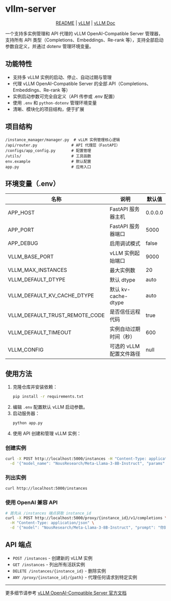 # vllm-server

<p align="center">
  <a href="./README.md">README</a> |
  <a href="https://github.com/vllm-project/vllm">vLLM</a> |
  <a href="https://docs.vllm.ai/en/latest/index.html">vLLM Doc</a>
</p>

一个支持多实例管理和 API 代理的 vLLM OpenAI-Compatible Server 管理器，支持所有 API 类型（Completions、Embeddings、Re-rank 等），支持全部启动参数自定义，并通过 dotenv 管理环境变量。

## 功能特性
- 支持多 vLLM 实例的启动、停止、自动过期与管理
- 代理 vLLM OpenAI-Compatible Server 的全部 API（Completions、Embeddings、Re-rank 等）
- 实例启动参数可完全自定义（API 传参或 .env 配置）
- 使用 `.env` 和 `python-dotenv` 管理环境变量
- 清晰、模块化的项目结构，便于扩展

## 项目结构
```
/instance_manager/manager.py  # vLLM 实例管理核心逻辑
/api/router.py               # API 代理层（FastAPI）
/configs/app_config.py       # 配置管理
/utils/                      # 工具函数
env.example                  # 默认配置
app.py                       # 应用入口
```

## 环境变量（.env）
| 名称                        | 说明                        | 默认值    |
|-----------------------------|-----------------------------|-----------|
| APP_HOST                    | FastAPI 服务器主机          | 0.0.0.0   |
| APP_PORT                    | FastAPI 服务器端口          | 5000      |
| APP_DEBUG                   | 启用调试模式                | false     |
| VLLM_BASE_PORT              | vLLM 实例起始端口           | 9000      |
| VLLM_MAX_INSTANCES          | 最大实例数                  | 20        |
| VLLM_DEFAULT_DTYPE          | 默认 dtype                  | auto      |
| VLLM_DEFAULT_KV_CACHE_DTYPE | 默认 kv-cache-dtype         | auto      |
| VLLM_DEFAULT_TRUST_REMOTE_CODE | 是否信任远程代码         | true      |
| VLLM_DEFAULT_TIMEOUT        | 实例自动过期时间（秒）      | 600       |
| VLLM_CONFIG                 | 可选的 vLLM 配置文件路径    | null      |

## 使用方法
1. 克隆仓库并安装依赖：
   ```bash
   pip install -r requirements.txt
   ```
2. 编辑 `.env` 配置默认 vLLM 启动参数。
3. 启动服务器：
   ```bash
   python app.py
   ```
4. 使用 API 创建和管理 vLLM 实例：

### 创建实例
```bash
curl -X POST http://localhost:5000/instances -H "Content-Type: application/json" \
  -d '{"model_name": "NousResearch/Meta-Llama-3-8B-Instruct", "params": {"dtype": "float16"}}'
```

### 列出实例
```bash
curl http://localhost:5000/instances
```

### 使用 OpenAI 兼容 API
```bash
# 首先从 /instances 端点获取 instance_id
curl -X POST http://localhost:5000/proxy/{instance_id}/v1/completions \
  -H "Content-Type: application/json" \
  -d '{"model": "NousResearch/Meta-Llama-3-8B-Instruct", "prompt": "你好，世界！", "max_tokens": 100}'
```

## API 端点
- `POST /instances` - 创建新的 vLLM 实例
- `GET /instances` - 列出所有活跃实例
- `DELETE /instances/{instance_id}` - 删除实例
- `ANY /proxy/{instance_id}/{path}` - 代理任何请求到特定实例

---

更多细节请参考 [vLLM OpenAI-Compatible Server 官方文档](https://docs.vllm.ai/en/latest/serving/openai_compatible_server.html) 